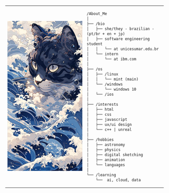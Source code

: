<table>
  <tr>
    <td style="width: 50%;">
      <img src="image-profile.jpg" alt="Ai Hoshino" style="width: 300px; border: none;">
    </td>

<td style="width: 50%; vertical-align: top;">

    /About_Me
    │
    ├── /bio
    │   ├── she/they - brazilian - (pt/br + en + jp)
    │   ├── software engineering student
    │   │   └── at unicesumar.edu.br
    │   └── intern
    │       └── at ibm.com
    │
    ├── /os
    │   ├── /linux
    │   │   └── mint (main)
    │   └── /windows
    │       └── windows 10
    │   └── /ios
    │
    ├── /interests
    │   ├── html
    │   ├── css
    │   ├── javascript
    │   ├── ux/ui design
    │   └── c++ | unreal
    │
    ├── /hobbies
    │   ├── astronomy
    │   ├── physics
    │   ├── digital sketching
    │   ├── animation
    │   └── languages
    │
    └── /learning
        └──  ai, cloud, data

  </tr>
</table>
